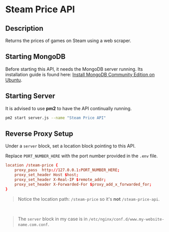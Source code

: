 # Steam Price API

## Description

Returns the prices of games on Steam using a web scraper.

## Starting MongoDB

Before starting this API, it needs the MongoDB server running. Its installation guide is found here: [Install MongoDB Community Edition on Ubuntu](https://www.mongodb.com/docs/manual/tutorial/install-mongodb-on-ubuntu/).

## Starting Server

It is advised to use **pm2** to have the API continually running.

```bash
pm2 start server.js --name "Steam Price API"
```

## Reverse Proxy Setup

Under a `server` block, set a location block pointing to this API.<br>

Replace `PORT_NUMBER_HERE` with the port number provided in the `.env` file.

```conf
location /steam-price {
    proxy_pass  http://127.0.0.1:PORT_NUMBER_HERE;
    proxy_set_header Host $host;
    proxy_set_header X-Real-IP $remote_addr;
    proxy_set_header X-Forwarded-For $proxy_add_x_forwarded_for;
}
```

> Notice the location path: `/steam-price` so it's **not** `/steam-price-api`.

<br>

> The `server` block in my case is in `/etc/nginx/conf.d/www.my-website-name.com.conf`.
